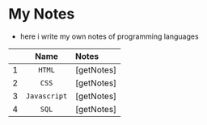 # My Notes
- here i write my own notes of programming languages

||Name|Notes|
|:-:|:-:|:-|
|1|`HTML`|[getNotes]|
|2|`CSS`|[getNotes]|
|3|`Javascript`|[getNotes]|
|4|`SQL`|[getNotes]|
